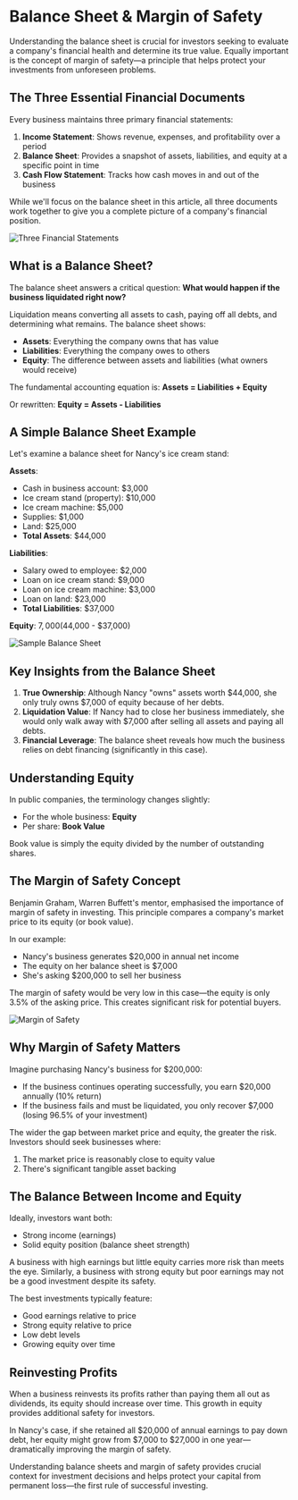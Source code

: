 # Balance Sheet & Margin of Safety

Understanding the balance sheet is crucial for investors seeking to evaluate a company's financial health and determine its true value. Equally important is the concept of margin of safety—a principle that helps protect your investments from unforeseen problems.

## The Three Essential Financial Documents

Every business maintains three primary financial statements:

1. **Income Statement**: Shows revenue, expenses, and profitability over a period
2. **Balance Sheet**: Provides a snapshot of assets, liabilities, and equity at a specific point in time
3. **Cash Flow Statement**: Tracks how cash moves in and out of the business

While we'll focus on the balance sheet in this article, all three documents work together to give you a complete picture of a company's financial position.

![Three Financial Statements](/images/learn/three-financial-statements.svg)

## What is a Balance Sheet?

The balance sheet answers a critical question: **What would happen if the business liquidated right now?**

Liquidation means converting all assets to cash, paying off all debts, and determining what remains. The balance sheet shows:

- **Assets**: Everything the company owns that has value
- **Liabilities**: Everything the company owes to others
- **Equity**: The difference between assets and liabilities (what owners would receive)

The fundamental accounting equation is:
**Assets = Liabilities + Equity**

Or rewritten:
**Equity = Assets - Liabilities**

## A Simple Balance Sheet Example

Let's examine a balance sheet for Nancy's ice cream stand:

**Assets**:
- Cash in business account: $3,000
- Ice cream stand (property): $10,000
- Ice cream machine: $5,000
- Supplies: $1,000
- Land: $25,000
- **Total Assets**: $44,000

**Liabilities**:
- Salary owed to employee: $2,000
- Loan on ice cream stand: $9,000
- Loan on ice cream machine: $3,000
- Loan on land: $23,000
- **Total Liabilities**: $37,000

**Equity**: $7,000 ($44,000 - $37,000)

![Sample Balance Sheet](/images/learn/sample-balance-sheet.svg)

## Key Insights from the Balance Sheet

1. **True Ownership**: Although Nancy "owns" assets worth $44,000, she only truly owns $7,000 of equity because of her debts.
2. **Liquidation Value**: If Nancy had to close her business immediately, she would only walk away with $7,000 after selling all assets and paying all debts.
3. **Financial Leverage**: The balance sheet reveals how much the business relies on debt financing (significantly in this case).

## Understanding Equity

In public companies, the terminology changes slightly:
- For the whole business: **Equity**
- Per share: **Book Value**

Book value is simply the equity divided by the number of outstanding shares.

## The Margin of Safety Concept

Benjamin Graham, Warren Buffett's mentor, emphasised the importance of margin of safety in investing. This principle compares a company's market price to its equity (or book value).

In our example:
- Nancy's business generates $20,000 in annual net income
- The equity on her balance sheet is $7,000
- She's asking $200,000 to sell her business

The margin of safety would be very low in this case—the equity is only 3.5% of the asking price. This creates significant risk for potential buyers.

![Margin of Safety](/images/learn/margin-of-safety.svg)

## Why Margin of Safety Matters

Imagine purchasing Nancy's business for $200,000:
- If the business continues operating successfully, you earn $20,000 annually (10% return)
- If the business fails and must be liquidated, you only recover $7,000 (losing 96.5% of your investment)

The wider the gap between market price and equity, the greater the risk. Investors should seek businesses where:
1. The market price is reasonably close to equity value
2. There's significant tangible asset backing

## The Balance Between Income and Equity

Ideally, investors want both:
- Strong income (earnings)
- Solid equity position (balance sheet strength)

A business with high earnings but little equity carries more risk than meets the eye. Similarly, a business with strong equity but poor earnings may not be a good investment despite its safety.

The best investments typically feature:
- Good earnings relative to price
- Strong equity relative to price
- Low debt levels
- Growing equity over time

## Reinvesting Profits

When a business reinvests its profits rather than paying them all out as dividends, its equity should increase over time. This growth in equity provides additional safety for investors.

In Nancy's case, if she retained all $20,000 of annual earnings to pay down debt, her equity might grow from $7,000 to $27,000 in one year—dramatically improving the margin of safety.

Understanding balance sheets and margin of safety provides crucial context for investment decisions and helps protect your capital from permanent loss—the first rule of successful investing.